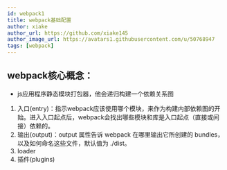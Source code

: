 ```yaml
---
id: webpack1
title: webpack基础配置
author: xiake
author_url: https://github.com/xiake145
author_image_url: https://avatars1.githubusercontent.com/u/50768947
tags: [webpack]
---
```

<!--truncate-->
## webpack核心概念：
* js应用程序静态模块打包器，他会递归构建一个依赖关系图
1. 入口(entry)：指示webpack应该使用哪个模块，来作为构建内部依赖图的开始。进入入口起点后，webpack会找出哪些模块和库是入口起点（直接或间接）依赖的。
2. 输出(output)：output 属性告诉 webpack 在哪里输出它所创建的 bundles，以及如何命名这些文件，默认值为 ./dist。
3. loader
4. 插件(plugins)

